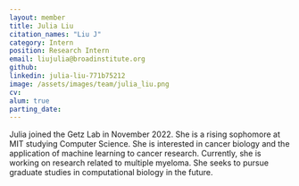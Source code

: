 ```yaml
---
layout: member
title: Julia Liu
citation_names: "Liu J"
category: Intern
position: Research Intern
email: liujulia@broadinstitute.org
github: 
linkedin: julia-liu-771b75212
image: /assets/images/team/julia_liu.png
cv:
alum: true
parting_date: 
---
```


Julia joined the Getz Lab in November 2022. She is a rising sophomore at MIT studying Computer Science. She is interested in cancer biology and the application of machine learning to cancer research. Currently, she is working on research related to multiple myeloma. She seeks to pursue graduate studies in computational biology in the future.
